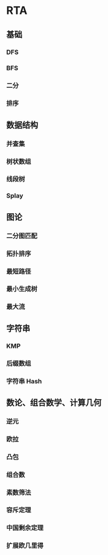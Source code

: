 # RTA

## 基础
### DFS
### BFS
### 二分
### 排序
## 数据结构
### 并查集
### 树状数组
### 线段树
### Splay
## 图论
### 二分图匹配
### 拓扑排序
### 最短路径
### 最小生成树
### 最大流
## 字符串
### KMP
### 后缀数组
### 字符串 Hash
## 数论、组合数学、计算几何
### 逆元
### 欧拉
### 凸包
### 组合数
### 素数筛法
### 容斥定理
### 中国剩余定理
### 扩展欧几里得
